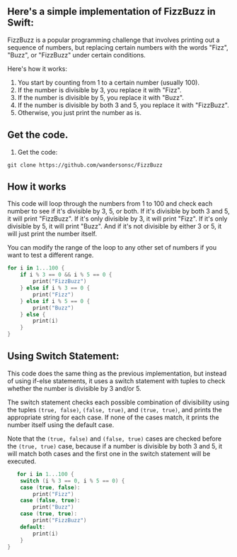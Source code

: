 ## Here's a simple implementation of FizzBuzz in Swift:

 FizzBuzz is a popular programming challenge that involves printing out a sequence of numbers, but replacing certain numbers with the words "Fizz", "Buzz", or "FizzBuzz" under certain conditions.

Here's how it works:

1. You start by counting from 1 to a certain number (usually 100).
2. If the number is divisible by 3, you replace it with "Fizz".
3. If the number is divisible by 5, you replace it with "Buzz".
4. If the number is divisible by both 3 and 5, you replace it with "FizzBuzz".
5. Otherwise, you just print the number as is.


## Get the code.

1. Get the code:

```
git clone https://github.com/wandersonsc/FizzBuzz
```

## How it works

This code will loop through the numbers from 1 to 100 and check each number to see if it's divisible by 3, 5, or both. If it's divisible by both 3 and 5, it will print "FizzBuzz". If it's only divisible by 3, it will print "Fizz". If it's only divisible by 5, it will print "Buzz". And if it's not divisible by either 3 or 5, it will just print the number itself.

You can modify the range of the loop to any other set of numbers if you want to test a different range.


```swift
for i in 1...100 {
    if i % 3 == 0 && i % 5 == 0 {
        print("FizzBuzz")
    } else if i % 3 == 0 {
        print("Fizz")
    } else if i % 5 == 0 {
        print("Buzz")
    } else {
        print(i)
    }
}

```


## Using Switch Statement:

This code does the same thing as the previous implementation, but instead of using if-else statements, it uses a switch statement with tuples to check whether the number is divisible by 3 and/or 5.

The switch statement checks each possible combination of divisibility using the tuples `(true, false)`, `(false, true)`, and `(true, true)`, and prints the appropriate string for each case. If none of the cases match, it prints the number itself using the default case.

Note that the `(true, false)` and `(false, true)` cases are checked before the `(true, true)` case, because if a number is divisible by both 3 and 5, it will match both cases and the first one in the switch statement will be executed.


```swift
   for i in 1...100 {
    switch (i % 3 == 0, i % 5 == 0) {
    case (true, false):
        print("Fizz")
    case (false, true):
        print("Buzz")
    case (true, true):
        print("FizzBuzz")
    default:
        print(i)
    }
}



```
